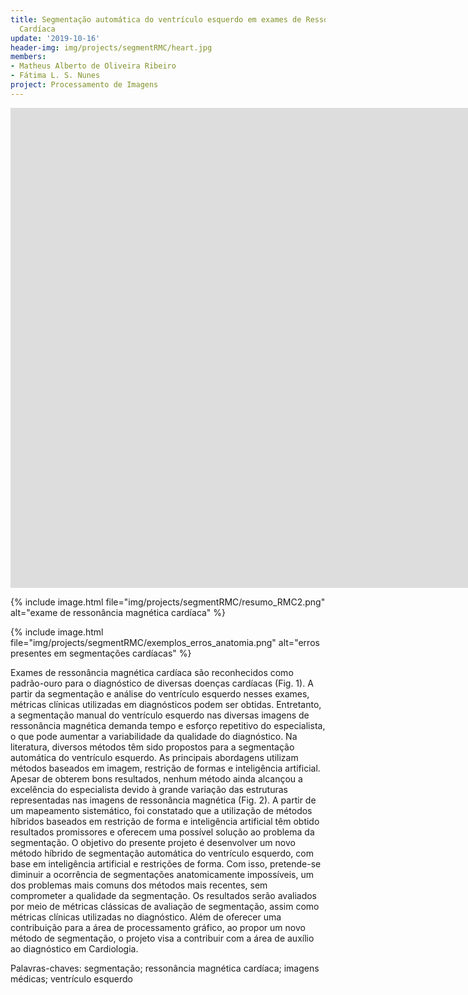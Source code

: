 ```yaml
---
title: Segmentação automática do ventrículo esquerdo em exames de Ressonância Magnética
  Cardíaca
update: '2019-10-16'
header-img: img/projects/segmentRMC/heart.jpg
members:
- Matheus Alberto de Oliveira Ribeiro
- Fátima L. S. Nunes
project: Processamento de Imagens
---
```


<iframe width="1903" height="768" src="https://www.youtube.com/embed/yAQCiofLRr4" frameborder="0" allow="accelerometer; autoplay; clipboard-write; encrypted-media; gyroscope; picture-in-picture" allowfullscreen></iframe>

{% include image.html file="img/projects/segmentRMC/resumo_RMC2.png" alt="exame de ressonância magnética cardíaca" %}

{% include image.html file="img/projects/segmentRMC/exemplos_erros_anatomia.png" alt="erros presentes em segmentações cardíacas" %}


Exames de ressonância magnética cardíaca são reconhecidos como padrão-ouro para o diagnóstico de diversas doenças cardíacas (Fig. 1).
A partir da segmentação e análise do ventrículo esquerdo nesses exames,  métricas clínicas utilizadas em diagnósticos podem ser obtidas.
Entretanto, a segmentação manual do ventrículo esquerdo nas diversas imagens de ressonância magnética demanda tempo e esforço repetitivo
do especialista, o que pode aumentar a variabilidade da qualidade do diagnóstico. Na literatura, diversos métodos têm sido propostos para
a segmentação automática do ventrículo esquerdo. As principais abordagens utilizam métodos baseados em imagem, restrição de formas e 
inteligência artificial. Apesar de obterem bons resultados,  nenhum método ainda alcançou a excelência do especialista devido à grande
variação das estruturas representadas nas imagens de ressonância magnética (Fig. 2). A partir de um mapeamento sistemático, foi constatado que 
a utilização de métodos híbridos baseados em restrição de forma e inteligência artificial têm obtido resultados promissores e oferecem
uma possível solução ao problema da segmentação. O objetivo do presente projeto é desenvolver um novo método híbrido de segmentação 
automática do ventrículo esquerdo, com base em inteligência artificial e restrições de forma. Com isso, pretende-se diminuir a ocorrência
de segmentações anatomicamente impossíveis, um dos problemas mais comuns dos métodos mais recentes, sem comprometer a qualidade da 
segmentação. Os resultados serão avaliados por meio de métricas clássicas de avaliação de segmentação, assim como métricas clínicas 
utilizadas no diagnóstico. Além de oferecer uma contribuição para a área de processamento gráfico, ao propor um novo método de 
segmentação, o projeto visa a contribuir com a área de auxílio ao diagnóstico em Cardiologia.

Palavras-chaves: segmentação; ressonância magnética cardíaca; imagens médicas; ventrículo esquerdo
